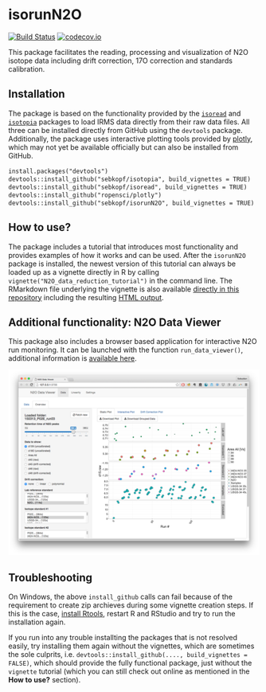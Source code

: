 isorunN2O
=======
[![Build Status](https://travis-ci.org/sebkopf/isorunN2O.svg)](https://travis-ci.org/sebkopf/isorunN2O)
[![codecov.io](https://codecov.io/github/sebkopf/isorunN2O/coverage.svg?branch=master)](https://codecov.io/github/sebkopf/isorunN2O?branch=master)

This package facilitates the reading, processing and visualization of N2O isotope data including drift correction, 17O correction and standards calibration.

## Installation

The package is based on the functionality provided by the [`isoread`](https://github.com/sebkopf/isoread#isoread) and [`isotopia`](https://github.com/sebkopf/isotopia#isotopia) packages to load IRMS data directly from their raw data files. All three can be installed directly from GitHub using the `devtools` package. Additionally, the package uses interactive plotting tools provided by [plotly](https://github.com/ropensci/plotly), which may not yet be available officially but can also be installed from GitHub.

```{r, eval = FALSE}
install.packages("devtools")
devtools::install_github("sebkopf/isotopia", build_vignettes = TRUE)
devtools::install_github("sebkopf/isoread", build_vignettes = TRUE)
devtools::install_github("ropensci/plotly")
devtools::install_github("sebkopf/isorunN2O", build_vignettes = TRUE)
```

## How to use?

The package includes a tutorial that introduces most functionality and provides examples of how it works and can be used. After the `isorunN2O` package is installed, the newest version of this tutorial can always be loaded up as a vignette directly in R by calling `vignette("N2O_data_reduction_tutorial")` in the command line. The RMarkdown file underlying the vignette is also available [directly in this repository](vignettes/N2O_data_reduction_tutorial.Rmd) including the resulting [HTML output](https://rawgit.com/sebkopf/isorunN2O/master/inst/doc/N2O_data_reduction_tutorial.html).

## Additional functionality: N2O Data Viewer

This package also includes a browser based application for interactive N2O run monitoring. It can be launched with the function `run_data_viewer()`, additional information is [available here](https://github.com/sebkopf/isorunN2O/tree/master/inst/shiny-apps/data_viewer#n2o-data-viewer).

![Screenshot of the Data Viewer](https://github.com/sebkopf/isorunN2O/blob/master/inst/shiny-apps/data_viewer/doc/data_overview.png?raw=true)

## Troubleshooting

On Windows, the above `install_github` calls can fail because of the requirement to create zip archieves during some vignette creation steps. If this is the case, [install Rtools](https://cran.r-project.org/bin/windows/Rtools/), restart R and RStudio and try to run the installation again. 

If you run into any trouble installting the packages that is not resolved easily, try installing them again without the vignettes, which are sometimes the sole culprits, i.e. `devtools::install_github(...., build_vignettes = FALSE)`, which should provide the fully functional package, just without the `vignette` tutorial (which you can still check out online as mentioned in the **How to use?** section).

